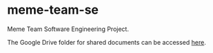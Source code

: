 # meme-team-se
Meme Team Software Engineering Project.

The Google Drive folder for shared documents can be accessed [here](https://drive.google.com/open?id=1r1cb4NKqLLTAZqyswPOgbugrEvCXJ74V).
